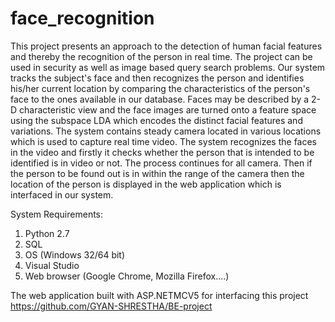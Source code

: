 # face_recognition

This project presents an approach to the detection of human facial features and thereby the
recognition of the person in real time. The project can be used in security as well as image
based query search problems. Our system tracks the subject's face and then recognizes the
person and identifies his/her current location by comparing the characteristics of the person's
face to the ones available in our database. Faces may be described by a 2-D characteristic view
and the face images are turned onto a feature space using the subspace LDA which encodes
the distinct facial features and variations. The system contains steady camera located in various
locations which is used to capture real time video. The system recognizes the faces in the video
and firstly it checks whether the person that is intended to be identified is in video or not. The
process continues for all camera. Then if the person to be found out is in within the range of
the camera then the location of the person is displayed in the web application which is
interfaced in our system.

System Requirements:
1. Python 2.7
2. SQL
3. OS (Windows 32/64 bit)
4. Visual Studio
5. Web browser (Google Chrome, Mozilla Firefox....)

The web application built with ASP.NETMCV5 for interfacing this project https://github.com/GYAN-SHRESTHA/BE-project




